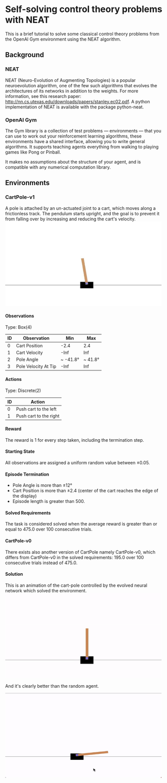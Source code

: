 # Self-solving control theory problems with NEAT
This is a brief tutorial to solve some classical control theory problems from the OpenAI Gym environment using the NEAT algorithm.

## Background

### NEAT
NEAT (Neuro-Evolution of Augmenting Topologies) is a popular neuroevolution algorithm, one of the few such algorithms that evolves the architectures of its networks in addition to the weights. For more information, see this research paper: http://nn.cs.utexas.edu/downloads/papers/stanley.ec02.pdf.
A python implementation of NEAT is available with the package python-neat.

### OpenAI Gym
The Gym library is a collection of test problems — environments — that you can use to work out your reinforcement learning algorithms, these environments have a shared interface, allowing you to write general algorithms. It supports teaching agents everything from walking to playing games like Pong or Pinball.

It makes no assumptions about the structure of your agent, and is compatible with any numerical computation library.

## Environments
### CartPole-v1
A pole is attached by an un-actuated joint to a cart, which moves along a frictionless track. The pendulum starts upright, and the goal is to prevent it from falling over by increasing and reducing the cart's velocity.
<img src="images/cartpole.jpg" width="500" height="270" />

#### Observations

Type: Box(4)

| ID | Observation | Min | Max |
| ---- | ----------- | ---- | ----| 
| 0 | Cart Position | -2.4 | 2.4 |
| 1 | Cart Velocity | -Inf | Inf |
| 2 | Pole Angle | ~ -41.8° | ~ 41.8°| 
| 3 | Pole Velocity At Tip | -Inf | Inf|

#### Actions

Type: Discrete(2)

| ID |	Action |
| ---- | ----- |
| 0 	| Push cart to the left |
| 1 	| Push cart to the right |

#### Reward
The reward is 1 for every step taken, including the termination step.

#### Starting State
All observations are assigned a uniform random value between ±0.05.

#### Episode Termination
* Pole Angle is more than ±12°
* Cart Position is more than ±2.4 (center of the cart reaches the edge of the display)
* Episode length is greater than 500.

#### Solved Requirements
The task is considered solved when the average reward is greater than or equal to 475.0 over 100 consecutive trials.

#### CartPole-v0
There exists also another version of CartPole namely CartPole-v0, which differs from CartPole-v0 in the solved requirements: 195.0 over 100 consecutive trials instead of 475.0.

#### Solution
This is an animation of the cart-pole controlled by the evolved neural network which solved the environment.
<img src="images/cartpole.gif" width="500" height="270" />

And it's clearly better than the random agent.

<img src="images/cartpole_random.gif" width="500" height="270" />